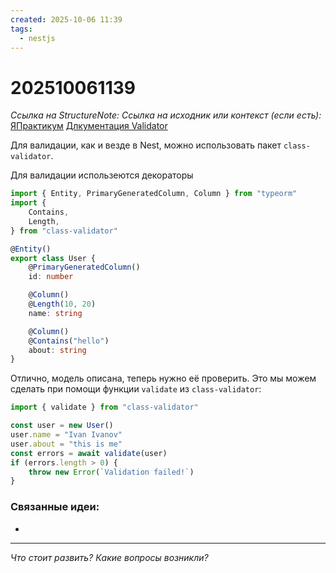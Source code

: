 ```yaml
---
created: 2025-10-06 11:39
tags:
  - nestjs
---
```

# 202510061139
*Ссылка на StructureNote:*
*Ссылка на исходник или контекст (если есть):* [ЯПрактикум](https://practicum.yandex.ru/learn/backend-nodejs/courses/a4214ab0-2146-4152-b90e-651bf4c7ca5e/sprints/564244/topics/104f2765-a9c9-4617-8a5e-f21b675cf9b3/lessons/bacf253a-eb67-440e-aeaa-d632213c455c/) [Длкументация Validator]([https://github.com/typestack/class-validator](https://github.com/typestack/class-validator).)


Для валидации, как и везде в Nest, можно использовать пакет `class-validator`.

Для валидации использеются декораторы
```ts
import { Entity, PrimaryGeneratedColumn, Column } from "typeorm"
import {
    Contains,
    Length,
} from "class-validator"

@Entity()
export class User {
    @PrimaryGeneratedColumn()
    id: number

    @Column()
    @Length(10, 20)
    name: string

    @Column()
    @Contains("hello")
    about: string
}
```
Отлично, модель описана, теперь нужно её проверить. Это мы можем сделать при помощи функции `validate` из `class-validator`:
```ts
import { validate } from "class-validator"

const user = new User()
user.name = "Ivan Ivanov"
user.about = "this is me"
const errors = await validate(user)
if (errors.length > 0) {
    throw new Error(`Validation failed!`)
}
```
### Связанные идеи:
* 
---

*Что стоит развить? Какие вопросы возникли?*